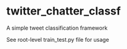 # twitter_chatter_classf
A simple tweet classification framework

See root-level train_test.py file for usage
